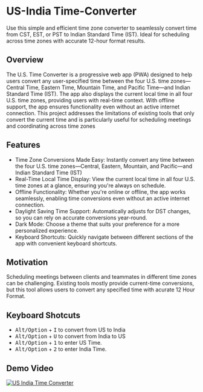 # US-India Time-Converter
Use this simple and efficient time zone converter to seamlessly convert time from CST, EST, or PST to Indian Standard Time (IST). Ideal for scheduling across time zones with accurate 12-hour format results.

## Overview
The U.S. Time Converter is a progressive web app (PWA) designed to help users convert any user-specified time between the four U.S. time zones—Central Time, Eastern Time, Mountain Time, and Pacific Time—and Indian Standard Time (IST). The app also displays the current local time in all four U.S. time zones, providing users with real-time context. With offline support, the app ensures functionality even without an active internet connection. This project addresses the limitations of existing tools that only convert the current time and is particularly useful for scheduling meetings and coordinating across time zones

## Features
- Time Zone Conversions Made Easy: Instantly convert any time between the four U.S. time zones—Central, Eastern, Mountain, and Pacific—and Indian Standard Time (IST)
- Real-Time Local Time Display: View the current local time in all four U.S. time zones at a glance, ensuring you're always on schedule.
- Offline Functionality: Whether you're online or offline, the app works seamlessly, enabling time conversions even without an active internet connection.
- Daylight Saving Time Support: Automatically adjusts for DST changes, so you can rely on accurate conversions year-round.
- Dark Mode: Choose a theme that suits your preference for a more personalized experience.
- 	Keyboard Shortcuts: Quickly navigate between different sections of the app with convenient keyboard shortcuts.

## Motivation 
Scheduling meetings between clients and teammates in different time zones can be challenging. Existing tools mostly provide current-time conversions, but this tool allows users to convert any specified time with acurate 12 Hour Format.

## Keyboard Shotcuts 
- <kbd>Alt/Option</kbd> + <kbd>I</kbd> to convert from US to India
- <kbd>Alt/Option</kbd> + <kbd>U</kbd> to convert from India to US
- <kbd>Alt/Option</kbd> + <kbd>1</kbd> to enter US Time.
- <kbd>Alt/Option</kbd> + <kbd>2</kbd> to enter India Time.


## Demo Video 
[![US India Time Converter](https://img.youtube.com/vi/H8CQAofF3Fc/0.jpg)](https://youtu.be/H8CQAofF3Fc)

